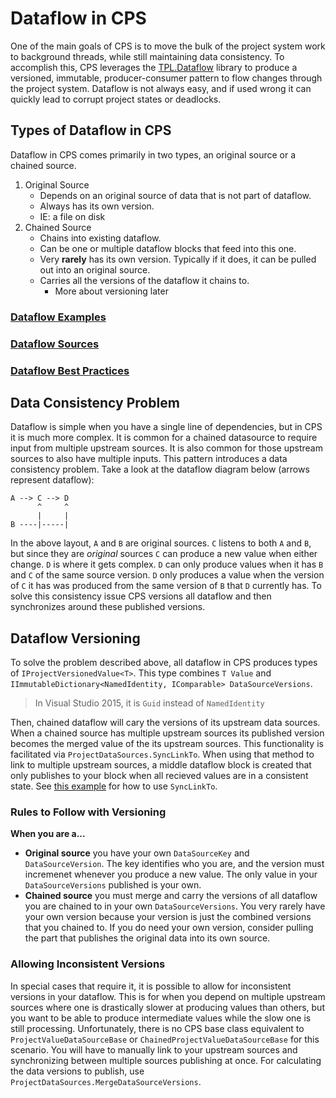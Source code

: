 # Dataflow in CPS

One of the main goals of CPS is to move the bulk of the project system work to background threads,
while still maintaining data consistency. To accomplish this, CPS leverages the [TPL.Dataflow](https://msdn.microsoft.com/en-us/library/hh228603%28v=vs.110%29.aspx?f=255&MSPPError=-2147217396)
library to produce a versioned, immutable, producer-consumer pattern to flow changes through the
project system. Dataflow is not always easy, and if used wrong it can quickly lead to corrupt
project states or deadlocks.

## Types of Dataflow in CPS

Dataflow in CPS comes primarily in two types, an original source or a chained source.

1. Original Source
   * Depends on an original source of data that is not part of dataflow.
   * Always has its own version.
   * IE: a file on disk
2. Chained Source
   * Chains into existing dataflow.
   * Can be one or multiple dataflow blocks that feed into this one.
   * Very __rarely__ has its own version. Typically if it does, it can
     be pulled out into an original source.
   * Carries all the versions of the dataflow it chains to.
     * More about versioning later

### [Dataflow Examples](../extensibility/dataflow_example.md)

### [Dataflow Sources](../extensibility/dataflow_sources.md)

### [Dataflow Best Practices](../extensibility/dataflow_best_practices.md)

## Data Consistency Problem

Dataflow is simple when you have a single line of dependencies, but in CPS it is much more complex.
It is common for a chained datasource to require input from multiple upstream sources. It is also
common for those upstream sources to also have multiple inputs. This pattern introduces a data
consistency problem. Take a look at the dataflow diagram below (arrows represent dataflow):

```
A --> C --> D
      ^     ^
      |     |
B ----|-----|
```

In the above layout, `A` and `B` are original sources. `C` listens to both `A` and `B`, but since
they are _original_ sources `C` can produce a new value when either change. `D` is where it gets
complex. `D` can only produce values when it has `B` and `C` of the same source version. `D` only
produces a value when the version of `C` it has was produced from the same version of `B` that
`D` currently has. To solve this consistency issue CPS versions all dataflow and then synchronizes
around these published versions.

## Dataflow Versioning

To solve the problem described above, all dataflow in CPS produces types of `IProjectVersionedValue<T>`.
This type combines `T Value` and `IImmutableDictionary<NamedIdentity, IComparable> DataSourceVersions`.

> In Visual Studio 2015, it is `Guid` instead of `NamedIdentity`

Then, chained dataflow will cary the versions of its upstream data sources. When a chained source has
multiple upstream sources its published version becomes the merged value of the its upstream sources.
This functionality is facilitated via `ProjectDataSources.SyncLinkTo`. When using that method to link
to multiple upstream sources, a middle dataflow block is created that only publishes to your block when
all recieved values are in a consistent state. See [this example](../extensibility/dataflow_example.md#chained-data-source-multiple-sources)
for how to use `SyncLinkTo`.

### Rules to Follow with Versioning

__When you are a...__
* __Original source__ you have your own `DataSourceKey` and `DataSourceVersion`. The key
  identifies who you are, and the version must incremenet whenever you produce a new value.
  The only value in your `DataSourceVersions` published is your own.
* __Chained source__ you must merge and carry the versions of all dataflow you are chained
  to in your own `DataSourceVersions`. You very rarely have your own version because your
  version is just the combined versions that you chained to. If you do need your own version,
  consider pulling the part that publishes the original data into its own source.

### Allowing Inconsistent Versions

In special cases that require it, it is possible to allow for inconsistent versions in your dataflow.
This is for when you depend on multiple upstream sources where one is drastically slower at producing
values than others, but you want to be able to produce intermediate values while the slow one is still
processing. Unfortunately, there is no CPS base class equivalent to `ProjectValueDataSourceBase` or
`ChainedProjectValueDataSourceBase` for this scenario. You will have to manually link to your upstream
sources and synchronizing between multiple sources publishing at once. For calculating the data versions
to publish, use `ProjectDataSources.MergeDataSourceVersions`.